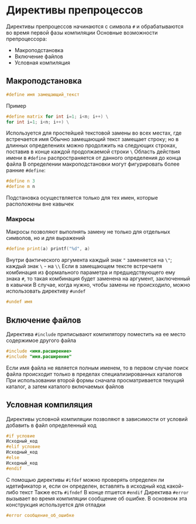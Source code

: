 # Директивы препроцессов
Директивы препроцессов начинаются с символа `#` и обрабатываются во время первой фазы компиляции
Основные возможности препроцессора:
- Макроподстановка
- Включение файлов
- Условная компиляция
## Макроподстановка
```cpp
#define имя замещающий_текст
```
Пример
```cpp
#define matrix for int i=1; i<n; i++) \
for int i=1; i<n; i++) \
```
Используется для простейшей текстовой замены во всех местах, где встречается имя
Обычно замещающий текст замещает строку; но в длинных определениях можно продолжить на следующих строках, поставив в конце каждой продолжаемой строки `\`
Область действия имени в `#define` распространяется от данного определения до конца файла
В определении макроподстановки могут фигурировать более ранние `#define`:
```cpp
#define n 3
#define m n
```
Подстановка осуществляется только для тех имен, которые расположены вне кавычек
### Макросы
Макросы позволяют выполнять замену не только для отдельных символов, но и для выражений
```cpp
#define print(a) printf("%d", a)
```
Внутри фактического аргумента каждый знак `"` заменяется на `\"`; каждый знак `\` - на `\\`
Если в замещающем тексте встречаетя комбинация из формального параметра и предшедствующего ему знака `#`, то такая комбинация будет заменена на аргумент, заключенный в кавычки
В случае, когда нужно, чтобы замены не происходило, можно использовать директиву `#undef`
```cpp
#undef имя
```
## Включение файлов
Директива `#include` приписывают компилятору поместить на ее место содержимое другого файла
```cpp
#include <имя.расширение>
#include "имя.расширение"
```
Если имя файла не является полным именем, то в первом случае поиск файла происходит только в пределах специализированных каталогов
При использовании второй формы сначала просматривается текущий каталог, а затем каталого включаемых файлов
## Условная компиляция
Директивы условной компиляции позволяют в зависимости от условий добавить в файл определенный код
```cpp
#if условие
Исходный_код
#elif условие
Исходный_код
#else
Исходный_код
#endif
```
С помощью директивы `#ifdef` можно проверять определен ли идетификатор и, если он определен, вставлять в исходный код какой-либо текст
Также есть `#ifndef`
В конце птшется `#endif`
Директива `#error` вызывает во время компиляции сообщение об ошибке. В основном эта конструкция используется для отладки
```cpp
#error сообщение_об_ошибке
```
